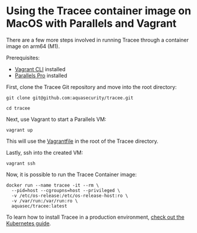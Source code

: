 # Using the Tracee container image on MacOS with Parallels and Vagrant

There are a few more steps involved in running Tracee through a container image on arm64 (M1).

Prerequisites:

* [Vagrant CLI](https://developer.hashicorp.com/vagrant/downloads) installed
* [Parallels Pro](https://www.parallels.com/uk/products/desktop/pro/) installed

First, clone the Tracee Git repository and move into the root directory:

```console
git clone git@github.com:aquasecurity/tracee.git

cd tracee
```

Next, use Vagrant to start a Parallels VM:

```console
vagrant up
```

This will use the [Vagrantfile](https://github.com/khulnasoft/tracee/blob/main/Vagrantfile) in the root of the Tracee directory.

Lastly, ssh into the created VM:

```console
vagrant ssh
```

Now, it is possible to run the Tracee Container image:

```shell
docker run --name tracee -it --rm \
  --pid=host --cgroupns=host --privileged \
  -v /etc/os-release:/etc/os-release-host:ro \
  -v /var/run:/var/run:ro \
  aquasec/tracee:latest
```

To learn how to install Tracee in a production environment, [check out the Kubernetes guide](./kubernetes-quickstart).
